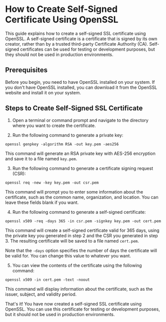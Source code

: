 # How to Create Self-Signed Certificate Using OpenSSL

This guide explains how to create a self-signed SSL certificate using OpenSSL. A self-signed certificate is a certificate that is signed by its own creator, rather than by a trusted third-party Certificate Authority (CA). Self-signed certificates can be used for testing or development purposes, but they should not be used in production environments.

## Prerequisites

Before you begin, you need to have OpenSSL installed on your system. If you don't have OpenSSL installed, you can download it from the OpenSSL website and install it on your system.

## Steps to Create Self-Signed SSL Certificate

1. Open a terminal or command prompt and navigate to the directory where you want to create the certificate.

2. Run the following command to generate a private key:

```
openssl genpkey -algorithm RSA -out key.pem -aes256
```

This command will generate an RSA private key with AES-256 encryption and save it to a file named `key.pem`.

3. Run the following command to generate a certificate signing request (CSR):

```
openssl req -new -key key.pem -out csr.pem
```

This command will prompt you to enter some information about the certificate, such as the common name, organization, and location. You can leave these fields blank if you want.

4. Run the following command to generate a self-signed certificate:

```
openssl x509 -req -days 365 -in csr.pem -signkey key.pem -out cert.pem
```

This command will create a self-signed certificate valid for 365 days, using the private key you generated in step 2 and the CSR you generated in step 3. The resulting certificate will be saved to a file named `cert.pem`.

Note that the `-days` option specifies the number of days the certificate will be valid for. You can change this value to whatever you want.

5. You can view the contents of the certificate using the following command:

```
openssl x509 -in cert.pem -text -noout
```

This command will display information about the certificate, such as the issuer, subject, and validity period.

That's it! You have now created a self-signed SSL certificate using OpenSSL. You can use this certificate for testing or development purposes, but it should not be used in production environments.
